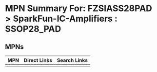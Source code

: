 



# MPN Summary For: FZSIASS28PAD > SparkFun-IC-Amplifiers : SSOP28_PAD

## MPNs
  

|MPN|Direct Links|Search Links|
| :--- | :--- | :--- |
||||
